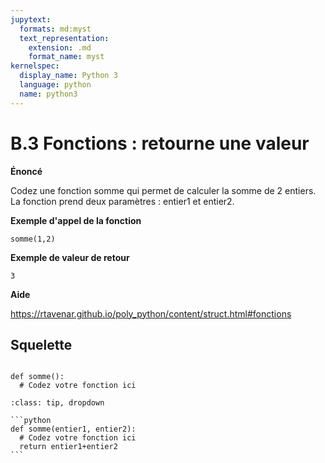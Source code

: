 ```yaml
---
jupytext:
  formats: md:myst
  text_representation:
    extension: .md
    format_name: myst
kernelspec:
  display_name: Python 3
  language: python
  name: python3
---
```


# B.3 Fonctions : retourne une valeur

**Énoncé**


Codez une fonction somme qui permet de calculer la somme de 2 entiers. La fonction prend deux paramètres : entier1 et entier2.


**Exemple d'appel de la fonction**


```
somme(1,2)
```

**Exemple de valeur de retour**


```
3
```

**Aide**

https://rtavenar.github.io/poly_python/content/struct.html#fonctions

## Squelette

```{code-cell} ipython3

def somme():
  # Codez votre fonction ici
```

````{admonition} Cliquez ici pour voir la solution
:class: tip, dropdown

```python
def somme(entier1, entier2):
  # Codez votre fonction ici
  return entier1+entier2
```
````
